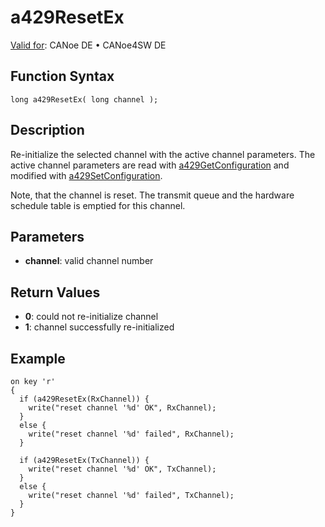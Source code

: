 # a429ResetEx

[Valid for](../../../Shared/FeatureAvailability.md): CANoe DE • CANoe4SW DE

## Function Syntax

```plaintext
long a429ResetEx( long channel );
```

## Description

Re-initialize the selected channel with the active channel parameters. The active channel parameters are read with [a429GetConfiguration](CAPLfunctionA429GetConfiguration.md) and modified with [a429SetConfiguration](CAPLfunctionA429SetConfiguration.md).

Note, that the channel is reset. The transmit queue and the hardware schedule table is emptied for this channel.

## Parameters

- **channel**: valid channel number

## Return Values

- **0**: could not re-initialize channel
- **1**: channel successfully re-initialized

## Example

```plaintext
on key 'r'
{
  if (a429ResetEx(RxChannel)) {
    write("reset channel '%d' OK", RxChannel);
  }
  else {
    write("reset channel '%d' failed", RxChannel);
  }

  if (a429ResetEx(TxChannel)) {
    write("reset channel '%d' OK", TxChannel);
  }
  else {
    write("reset channel '%d' failed", TxChannel);
  }
}
```
